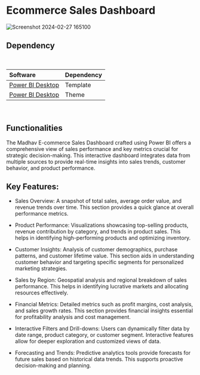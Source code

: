 # Ecommerce Sales Dashboard
![Screenshot 2024-02-27 165100](https://github.com/Utsavitejaswani/powerbi_project1/assets/99128311/b701c8cc-9726-4cfe-9579-549657f20e50)

## Dependency
<br>
  
|Software                                   |Dependency                 |
|:------------------------------------------|:--------------------------|
|[Power BI Desktop](https://powerbi.microsoft.com/en-us/downloads/)|Template|
|[Power BI Desktop](https://community.powerbi.com/t5/Themes-Gallery/University-of-Melbourne/td-p/163417)|Theme|
<br>

## Functionalities
The Madhav E-commerce Sales Dashboard crafted using Power BI offers a comprehensive view of sales performance and key metrics crucial for strategic decision-making. This interactive dashboard integrates data from multiple sources to provide real-time insights into sales trends, customer behavior, and product performance.

## Key Features:

* Sales Overview: A snapshot of total sales, average order value, and revenue trends over time. This section provides a quick glance at overall performance metrics.

* Product Performance: Visualizations showcasing top-selling products, revenue contribution by category, and trends in product sales. This helps in identifying high-performing products and optimizing inventory.

* Customer Insights: Analysis of customer demographics, purchase patterns, and customer lifetime value. This section aids in understanding customer behavior and targeting specific segments for personalized marketing strategies.

* Sales by Region: Geospatial analysis and regional breakdown of sales performance. This helps in identifying lucrative markets and allocating resources effectively.

* Financial Metrics: Detailed metrics such as profit margins, cost analysis, and sales growth rates. This section provides financial insights essential for profitability analysis and cost management.

* Interactive Filters and Drill-downs: Users can dynamically filter data by date range, product category, or customer segment. Interactive features allow for deeper exploration and customized views of data.

* Forecasting and Trends: Predictive analytics tools provide forecasts for future sales based on historical data trends. This supports proactive decision-making and planning.

